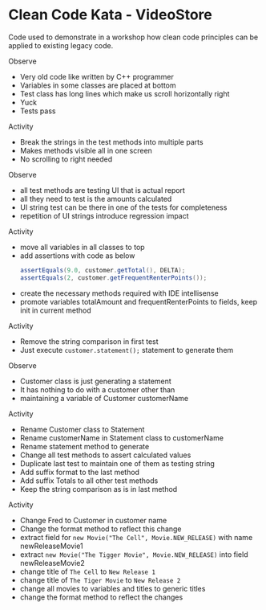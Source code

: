 # Clean Code Kata - VideoStore

Code used to demonstrate in a workshop how clean code principles can be
applied to existing legacy code.

Observe

- Very old code like written by C++ programmer
- Variables in some classes are placed at bottom
- Test class has long lines which make us scroll horizontally right
- Yuck
- Tests pass

Activity

- Break the strings in the test methods into multiple parts
- Makes methods visible all in one screen 
- No scrolling to right needed

Observe

- all test methods are testing UI that is actual report
- all they need to test is the amounts calculated
- UI string test can be there in one of the tests for completeness
- repetition of UI strings introduce regression impact

Activity

- move all variables in all classes to top
- add assertions with code as below
    ```java
    assertEquals(9.0, customer.getTotal(), DELTA);
    assertEquals(2, customer.getFrequentRenterPoints());
    ```
- create the necessary methods required with IDE intellisense
- promote variables totalAmount and frequentRenterPoints to fields, keep init in current method


Activity

- Remove the string comparison in first test
- Just execute `customer.statement();` statement to generate them

Observe

- Customer class is just generating a statement
- It has nothing to do with a customer other than
- maintaining a variable of Customer customerName

Activity

- Rename Customer class to Statement
- Rename customerName in Statement class to customerName
- Rename statement method to generate
- Change all test methods to assert calculated values
- Duplicate last test to maintain one of them as testing string
- Add suffix format to the last method
- Add suffix Totals to all other test methods
- Keep the string comparison as is in last method

Activity 

- Change Fred to Customer in customer name
- Change the format method to reflect this change
- extract field for `new Movie("The Cell", Movie.NEW_RELEASE)` with name newReleaseMovie1
- extract `new Movie("The Tigger Movie", Movie.NEW_RELEASE)` into field newReleaseMovie2
- change title of `The Cell` to `New Release 1`
- change title of `The Tiger Movie` to `New Release 2`
- change all movies to variables and titles to generic titles
- change the format method to reflect the changes